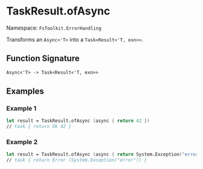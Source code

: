 # TaskResult.ofAsync

Namespace: `FsToolkit.ErrorHandling`

Transforms an `Async<'T>` into a `Task<Result<'T, exn>>`.

## Function Signature

```fsharp
Async<'T> -> Task<Result<'T, exn>>
```

## Examples

### Example 1

```fsharp
let result = TaskResult.ofAsync (async { return 42 })
// task { return Ok 42 }
```

### Example 2

```fsharp
let result = TaskResult.ofAsync (async { return System.Exception("error") })
// task { return Error (System.Exception("error")) }
```

